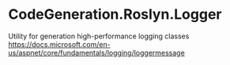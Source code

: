 # CodeGeneration.Roslyn.Logger
Utility for generation high-performance logging classes https://docs.microsoft.com/en-us/aspnet/core/fundamentals/logging/loggermessage
